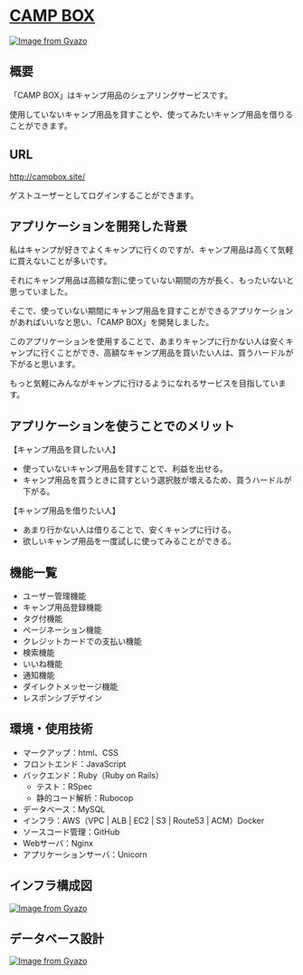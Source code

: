 # [CAMP BOX](http://campbox.site/)
[![Image from Gyazo](https://i.gyazo.com/33f4e11d6e3675213eafaef4a905376d.jpg)](https://gyazo.com/33f4e11d6e3675213eafaef4a905376d)

## 概要
「CAMP BOX」はキャンプ用品のシェアリングサービスです。

使用していないキャンプ用品を貸すことや、使ってみたいキャンプ用品を借りることができます。

## URL
http://campbox.site/

ゲストユーザーとしてログインすることができます。

## アプリケーションを開発した背景

私はキャンプが好きでよくキャンプに行くのですが、キャンプ用品は高くて気軽に買えないことが多いです。

それにキャンプ用品は高額な割に使っていない期間の方が長く、もったいないと思っていました。

そこで、使っていない期間にキャンプ用品を貸すことができるアプリケーションがあればいいなと思い、「CAMP BOX」を開発しました。

このアプリケーションを使用することで、あまりキャンプに行かない人は安くキャンプに行くことができ、高額なキャンプ用品を買いたい人は、買うハードルが下がると思います。

もっと気軽にみんながキャンプに行けるようになれるサービスを目指しています。

## アプリケーションを使うことでのメリット

【キャンプ用品を貸したい人】
* 使っていないキャンプ用品を貸すことで、利益を出せる。
* キャンプ用品を買うときに貸すという選択肢が増えるため、買うハードルが下がる。

【キャンプ用品を借りたい人】
* あまり行かない人は借りることで、安くキャンプに行ける。
* 欲しいキャンプ用品を一度試しに使ってみることができる。

## 機能一覧

* ユーザー管理機能
* キャンプ用品登録機能
* タグ付機能
* ページネーション機能
* クレジットカードでの支払い機能
* 検索機能
* いいね機能
* 通知機能
* ダイレクトメッセージ機能
* レスポンシブデザイン


## 環境・使用技術

* マークアップ：html、CSS
* フロントエンド：JavaScript
* バックエンド：Ruby（Ruby on Rails）
    * テスト：RSpec
    * 静的コード解析：Rubocop
* データベース：MySQL
* インフラ：AWS（VPC | ALB | EC2 | S3 | Route53 | ACM）Docker
* ソースコード管理：GitHub
* Webサーバ：Nginx
* アプリケーションサーバ：Unicorn

## インフラ構成図

[![Image from Gyazo](https://i.gyazo.com/0a313af191130900ec1b02000a68a879.png)](https://gyazo.com/0a313af191130900ec1b02000a68a879)

## データベース設計

[![Image from Gyazo](https://i.gyazo.com/90455321bdc2c1d87edc9fb541975326.png)](https://gyazo.com/90455321bdc2c1d87edc9fb541975326)
